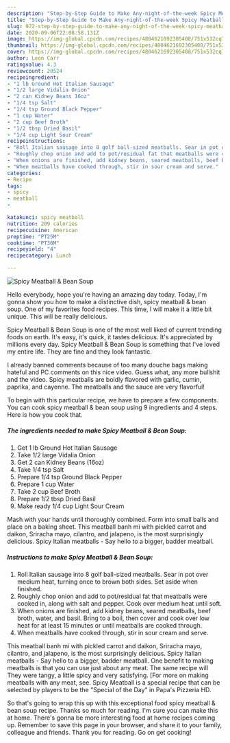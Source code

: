 ```yaml
---
description: "Step-by-Step Guide to Make Any-night-of-the-week Spicy Meatball &amp;amp; Bean Soup"
title: "Step-by-Step Guide to Make Any-night-of-the-week Spicy Meatball &amp;amp; Bean Soup"
slug: 972-step-by-step-guide-to-make-any-night-of-the-week-spicy-meatball-and-amp-bean-soup
date: 2020-09-06T22:08:58.131Z
image: https://img-global.cpcdn.com/recipes/4804621692305408/751x532cq70/spicy-meatball-bean-soup-recipe-main-photo.jpg
thumbnail: https://img-global.cpcdn.com/recipes/4804621692305408/751x532cq70/spicy-meatball-bean-soup-recipe-main-photo.jpg
cover: https://img-global.cpcdn.com/recipes/4804621692305408/751x532cq70/spicy-meatball-bean-soup-recipe-main-photo.jpg
author: Leon Carr
ratingvalue: 4.3
reviewcount: 20524
recipeingredient:
- "1 lb Ground Hot Italian Sausage"
- "1/2 large Vidalia Onion"
- "2 can Kidney Beans 16oz"
- "1/4 tsp Salt"
- "1/4 tsp Ground Black Pepper"
- "1 cup Water"
- "2 cup Beef Broth"
- "1/2 tbsp Dried Basil"
- "1/4 cup Light Sour Cream"
recipeinstructions:
- "Roll Italian sausage into 8 golf ball-sized meatballs. Sear in pot over medium heat, turning once to brown both sides. Set aside when finished."
- "Roughly chop onion and add to pot/residual fat that meatballs were cooked in, along with salt and pepper. Cook over medium heat until soft."
- "When onions are finished, add kidney beans, seared meatballs, beef broth, water, and basil. Bring to a boil, then cover and cook over low heat for at least 15 minutes or until meatballs are cooked through."
- "When meatballs have cooked through, stir in sour cream and serve."
categories:
- Recipe
tags:
- spicy
- meatball
- 

katakunci: spicy meatball  
nutrition: 289 calories
recipecuisine: American
preptime: "PT25M"
cooktime: "PT36M"
recipeyield: "4"
recipecategory: Lunch

---
```



![Spicy Meatball &amp; Bean Soup](https://img-global.cpcdn.com/recipes/4804621692305408/751x532cq70/spicy-meatball-bean-soup-recipe-main-photo.jpg)

Hello everybody, hope you're having an amazing day today. Today, I'm gonna show you how to make a distinctive dish, spicy meatball &amp; bean soup. One of my favorites food recipes. This time, I will make it a little bit unique. This will be really delicious.

Spicy Meatball &amp; Bean Soup is one of the most well liked of current trending foods on earth. It's easy, it's quick, it tastes delicious. It's appreciated by millions every day. Spicy Meatball &amp; Bean Soup is something that I've loved my entire life. They are fine and they look fantastic.

I already banned comments because of too many douche bags making hateful and PC comments on this nice video. Guess what, any more bullshit and the video. Spicy meatballs are boldly flavored with garlic, cumin, paprika, and cayenne. The meatballs and the sauce are very flavorful!


To begin with this particular recipe, we have to prepare a few components. You can cook spicy meatball &amp; bean soup using 9 ingredients and 4 steps. Here is how you cook that.

<!--inarticleads1-->

##### The ingredients needed to make Spicy Meatball &amp; Bean Soup:

1. Get 1 lb Ground Hot Italian Sausage
1. Take 1/2 large Vidalia Onion
1. Get 2 can Kidney Beans (16oz)
1. Take 1/4 tsp Salt
1. Prepare 1/4 tsp Ground Black Pepper
1. Prepare 1 cup Water
1. Take 2 cup Beef Broth
1. Prepare 1/2 tbsp Dried Basil
1. Make ready 1/4 cup Light Sour Cream


Mash with your hands until thoroughly combined. Form into small balls and place on a baking sheet. This meatball banh mi with pickled carrot and daikon, Sriracha mayo, cilantro, and jalapeno, is the most surprisingly delicious. Spicy Italian meatballs - Say hello to a bigger, badder meatball. 

<!--inarticleads2-->

##### Instructions to make Spicy Meatball &amp; Bean Soup:

1. Roll Italian sausage into 8 golf ball-sized meatballs. Sear in pot over medium heat, turning once to brown both sides. Set aside when finished.
1. Roughly chop onion and add to pot/residual fat that meatballs were cooked in, along with salt and pepper. Cook over medium heat until soft.
1. When onions are finished, add kidney beans, seared meatballs, beef broth, water, and basil. Bring to a boil, then cover and cook over low heat for at least 15 minutes or until meatballs are cooked through.
1. When meatballs have cooked through, stir in sour cream and serve.


This meatball banh mi with pickled carrot and daikon, Sriracha mayo, cilantro, and jalapeno, is the most surprisingly delicious. Spicy Italian meatballs - Say hello to a bigger, badder meatball. One benefit to making meatballs is that you can use just about any meat. The same recipe will They were tangy, a little spicy and very satisfying. [For more on making meatballs with any meat, see. Spicy Meatball is a special recipe that can be selected by players to be the &#34;Special of the Day&#34; in Papa&#39;s Pizzeria HD. 

So that's going to wrap this up with this exceptional food spicy meatball &amp; bean soup recipe. Thanks so much for reading. I'm sure you can make this at home. There's gonna be more interesting food at home recipes coming up. Remember to save this page in your browser, and share it to your family, colleague and friends. Thank you for reading. Go on get cooking!
